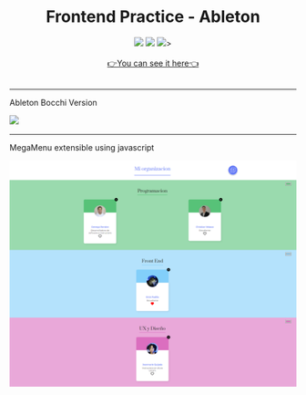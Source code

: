 <div align="center">
<h1>Frontend Practice - Ableton</h1>
</div>
<div align="center">
    <img src="https://img.shields.io/badge/TAILWINDCSS-01A3D8?logo=tailwindcss&logoColor=FFFFFF&style=for-the-badge" />
    <img src="https://img.shields.io/badge/REACT-122b3d?logo=react&logoColor=01A3D8&style=for-the-badge" /
    <img src="https://img.shields.io/badge/JavaScript-FEFF01?logo=javascript&logoColor=000000&style=for-the-badge"/>
    <img src="https://img.shields.io/badge/HTML-EC6231?logo=html5&logoColor=FFFFFF&style=for-the-badge" />>
</div>
<br>
<div align="center"><a href="https://zeroryper.github.io/org/">&#128073;You can see it here&#128072;</a>
</div>
<br>
<hr>
<div align="start">
<p>Ableton Bocchi Version</p>
<img src="https://media.licdn.com/dms/image/D562DAQFkZZXPUwEpIQ/profile-treasury-image-shrink_800_800/0/1697338418273?e=1707699600&v=beta&t=6YFiM_1RrFVuteeAD50dzp1IKHBv_6hn4EjR8XXKT9Y">
<br>
<hr>
<p>MegaMenu extensible using javascript</p>
<img src="https://github.com/ZeroRyper/org/blob/master/src/componets/img/Screenshot_ORG.png?raw=trueg">
<br>
</div>
